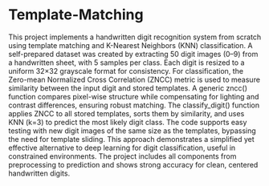 # Template-Matching
This project implements a handwritten digit recognition system from scratch using template matching and K-Nearest Neighbors (KNN) classification. A self-prepared dataset was created by extracting 50 digit images (0–9) from a handwritten sheet, with 5 samples per class. Each digit is resized to a uniform 32×32 grayscale format for consistency. For classification, the Zero-mean Normalized Cross Correlation (ZNCC) metric is used to measure similarity between the input digit and stored templates. A generic zncc() function compares pixel-wise structure while compensating for lighting and contrast differences, ensuring robust matching. The classify_digit() function applies ZNCC to all stored templates, sorts them by similarity, and uses KNN (k=3) to predict the most likely digit class. The code supports easy testing with new digit images of the same size as the templates, bypassing the need for template sliding. This approach demonstrates a simplified yet effective alternative to deep learning for digit classification, useful in constrained environments. The project includes all components from preprocessing to prediction and shows strong accuracy for clean, centered handwritten digits.
